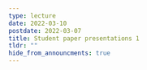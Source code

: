 ```yaml
---
type: lecture
date: 2022-03-10
postdate: 2022-03-07
title: Student paper presentations 1
tldr: ""
hide_from_announcments: true
---
```

